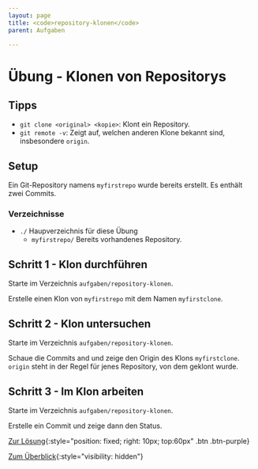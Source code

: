```yaml
---
layout: page
title: <code>repository-klonen</code>
parent: Aufgaben

---
```

# Übung - Klonen von Repositorys


## Tipps

 * `git clone <original> <kopie>`: Klont ein Repository.
 * `git remote -v`: Zeigt auf, welchen anderen Klone bekannt sind,
   insbesondere `origin`.

## Setup

Ein Git-Repository namens `myfirstrepo` wurde bereits erstellt.
Es enthält zwei Commits.

### Verzeichnisse

 * `./` Haupverzeichnis für diese Übung 
   - `myfirstrepo/` Bereits vorhandenes Repository.
  

<!--UEB-Klonen von Repositorys--><h2>Schritt 1 - Klon durchführen</h2>

Starte im Verzeichnis `aufgaben/repository-klonen`.

Erstelle einen Klon von `myfirstrepo` mit dem Namen `myfirstclone`.

<!--UEB-Klonen von Repositorys--><h2>Schritt 2 - Klon untersuchen</h2>

Starte im Verzeichnis `aufgaben/repository-klonen`.

Schaue die Commits and und
zeige den Origin des Klons `myfirstclone`.
`origin` steht in der Regel für jenes Repository,
von dem geklont wurde.

<!--UEB-Klonen von Repositorys--><h2>Schritt 3 - Im Klon arbeiten</h2>

Starte im Verzeichnis `aufgaben/repository-klonen`.

Erstelle ein Commit und zeige dann den Status.

[Zur Lösung](loesung-repository-klonen.html){:style="position: fixed; right: 10px; top:60px" .btn .btn-purple}

[Zum Überblick](../../ueberblick.html){:style="visibility: hidden"}

